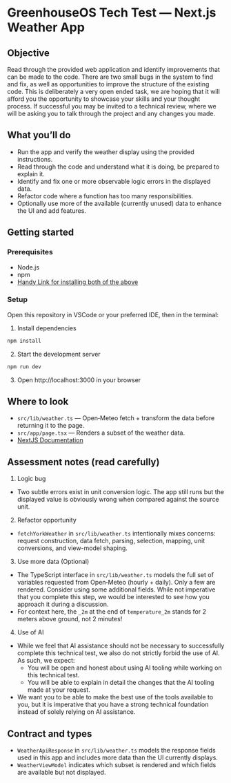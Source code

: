 # GreenhouseOS Tech Test — Next.js Weather App

## Objective

Read through the provided web application and identify improvements that can be made to the code. 
There are two small bugs in the system to find and fix, as well as opportunities to improve the structure of the existing code.
This is deliberately a very open ended task, we are hoping that it will afford you the opportunity to showcase your skills and your thought process. If successful you may be invited to a technical review, where we will be asking you to talk through the project and any changes you made. 

## What you’ll do

- Run the app and verify the weather display using the provided instructions. 
- Read through the code and understand what it is doing, be prepared to explain it.
- Identify and fix one or more observable logic errors in the displayed data.
- Refactor code where a function has too many responsibilities.
- Optionally use more of the available (currently unused) data to enhance the UI and add features.

## Getting started

### Prerequisites

- Node.js
- npm
- [Handy Link for installing both of the above](https://docs.npmjs.com/downloading-and-installing-node-js-and-npm)

### Setup

Open this repository in VSCode or your preferred IDE, then in the terminal:

1. Install dependencies

```bash
npm install
```

2. Start the development server

```bash
npm run dev
```

3. Open http://localhost:3000 in your browser

## Where to look

- `src/lib/weather.ts` — Open‑Meteo fetch + transform the data before returning it to the page.
- `src/app/page.tsx` — Renders a subset of the weather data.
- [NextJS Documentation](https://nextjs.org/docs)

## Assessment notes (read carefully)

1. Logic bug

- Two subtle errors exist in unit conversion logic. The app still runs but the displayed value is obviously wrong when compared against the source unit.

2. Refactor opportunity

- `fetchYorkWeather` in `src/lib/weather.ts` intentionally mixes concerns: request construction, data fetch, parsing, selection, mapping, unit conversions, and view-model shaping.

3. Use more data (Optional)

- The TypeScript interface in `src/lib/weather.ts` models the full set of variables requested from Open‑Meteo (hourly + daily). Only a few are rendered. Consider using some additional fields. While not imperative that you complete this step, we would be interested to see how you approach it during a discussion.
- For context here, the `_2m` at the end of `temperature_2m` stands for 2 meters above ground, not 2 minutes!

4. Use of AI

- While we feel that AI assistance should not be necessary to successfully complete this technical test, we also do not strictly forbid the use of AI. As such, we expect:
  - You will be open and honest about using AI tooling while working on this technical test.
  - You will be able to explain in detail the changes that the AI tooling made at your request.
- We want you to be able to make the best use of the tools available to you, but it is imperative that you have a strong technical foundation instead of solely relying on AI assistance.

## Contract and types

- `WeatherApiResponse` in `src/lib/weather.ts` models the response fields used in this app and includes more data than the UI currently displays.
- `WeatherViewModel` indicates which subset is rendered and which fields are available but not displayed.
